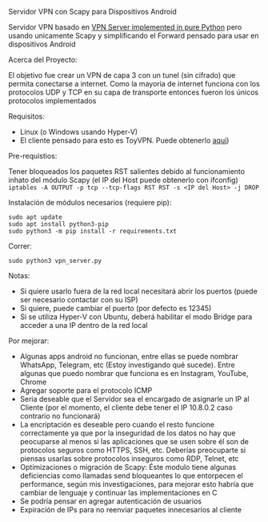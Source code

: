 Servidor VPN con Scapy para Dispositivos Android

Servidor VPN basado en [VPN Server implemented in pure Python](https://github.com/qwj/python-vpn) pero usando unicamente Scapy y simplificando el Forward pensado para usar en dispositivos Android

Acerca del Proyecto:

El objetivo fue crear un VPN de capa 3 con un tunel (sin cifrado) que permita conectarse a internet. Como la mayoria de internet funciona con los protocolos UDP y TCP en su capa de transporte entonces fueron los únicos protocolos implementados

Requisitos:
- Linux (o Windows usando Hyper-V)
- El cliente pensado para esto es ToyVPN. Puede obtenerlo [aqui](https://github.com/octavio1243/ToyVpn-Client))
    
Pre-requistios:

Tener bloqueados los paquetes RST salientes debido al funcionamiento inhato del módulo Scapy (el IP del Host puede obtenerlo con ifconfig)  
```iptables -A OUTPUT -p tcp --tcp-flags RST RST -s <IP del Host> -j DROP```

Instalación de módulos necesarios (requiere pip):
```
sudo apt update
sudo apt install python3-pip
sudo python3 -m pip install -r requirements.txt
```
Correr:
```
sudo python3 vpn_server.py
```
Notas:
- Si quiere usarlo fuera de la red local necesitará abrir los puertos (puede ser necesario contactar con su ISP)
- Si quiere, puede cambiar el puerto (por defecto es 12345)
- Si se utiliza Hyper-V con Ubuntu, deberá habilitar el modo Bridge para acceder a una IP dentro de la red local

Por mejorar:
- Algunas apps android no funcionan, entre ellas se puede nombrar WhatsApp, Telegram, etc (Estoy investigando qué sucede). Entre algunas que puedo nombrar que funciona es en Instagram, YouTube, Chrome
- Agregar soporte para el protocolo ICMP
- Seria deseable que el Servidor sea el encargado de asignarle un IP al Cliente (por el momento, el cliente debe tener el IP 10.8.0.2 caso contrario no funcionará)
- La encriptación es deseable pero cuando el resto funcione correctamente ya que por la inseguridad de los datos no hay que peocuparse al menos si las aplicaciones que se usen sobre él son de protocolos seguros como HTTPS, SSH, etc. Deberías preocuparte si piensas usarlas sobre protocolos inseguros como RDP, Telnet, etc
- Optimizaciones o migración de Scapy: Éste modulo tiene algunas deficiencias como llamadas send bloqueantes lo que entorpecen el performance, según mis investigaciones, para mejorar esto habría que cambiar de lenguaje y continuar las implementaciones en C
- Se podría pensar en agregar autenticación de usuarios
- Expiración de IPs para no reenviar paquetes innecesarios al cliente
